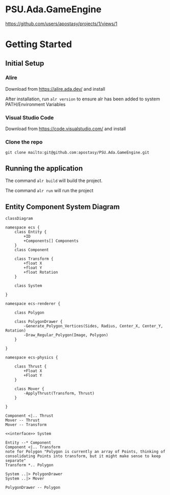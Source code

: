 # PSU.Ada.GameEngine

https://github.com/users/apostasy/projects/1/views/1

# Getting Started
## Initial Setup
### Alire
Download from https://alire.ada.dev/ and install

After installation, run `alr version` to ensure alr has been added to system PATH/Environment Variables

### Visual Studio Code
Download from https://code.visualstudio.com/ and install

### Clone the repo

`git clone mailto:git@github.com:apostasy/PSU.Ada.GameEngine.git`

## Running the application

The command `alr build` will build the project.

The command `alr run` will run the project

## Entity Component System Diagram


```mermaid
classDiagram

namespace ecs {
    class Entity {
        +ID
        +Components[] Components
    }
    class Component

    class Transform {
        +float X
        +float Y
        +float Rotation
    }

    class System

}

namespace ecs-renderer {

    class Polygon

    class PolygonDrawer {
        -Generate_Polygon_Vertices(Sides, Radius, Center_X, Center_Y, Rotation)
        -Draw_Regular_Polygon(Image, Polygon)
    }

}

namespace ecs-physics {

    class Thrust {
        +Float X
        +Float Y
    }

    class Mover {
        -ApplyThrust(Transform, Thrust)
    }

}

Component <|.. Thrust
Mover -- Thrust
Mover -- Transform

<<interface>> System

Entity --* Component
Component <|.. Transform
note for Polygon "Polygon is currently an array of Points, thinking of consolidating Points into transform, but it might make sense to keep separate"
Transform *.. Polygon

System ..|> PolygonDrawer
System ..|> Mover

PolygonDrawer -- Polygon

```